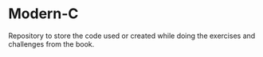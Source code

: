 # Modern-C
Repository to store the code used or created while doing the exercises and challenges from the book.
